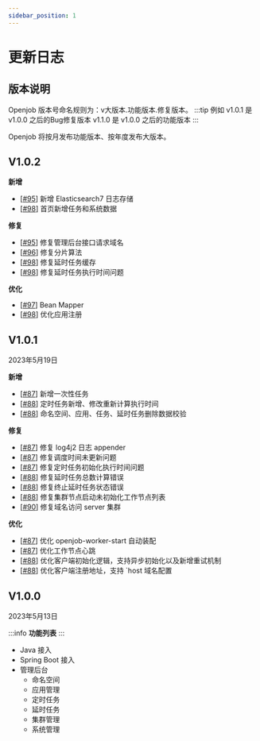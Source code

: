 ```yaml
---
sidebar_position: 1
---
```


# 更新日志
## 版本说明
Openjob 版本号命名规则为：v大版本.功能版本.修复版本。
:::tip 例如
v1.0.1 是 v1.0.0 之后的Bug修复版本 v1.1.0 是 v1.0.0 之后的功能版本
:::

Openjob 将按月发布功能版本、按年度发布大版本。

## V1.0.2

**新增**
- [[#95](https://github.com/open-job/openjob/pull/95)] 新增 Elasticsearch7 日志存储
- [[#98](https://github.com/open-job/openjob/pull/98)] 首页新增任务和系统数据

**修复**
- [[#95](https://github.com/open-job/openjob/pull/95)] 修复管理后台接口请求域名
- [[#96](https://github.com/open-job/openjob/pull/96)] 修复分片算法
- [[#98](https://github.com/open-job/openjob/pull/98)] 修复延时任务缓存
- [[#98](https://github.com/open-job/openjob/pull/98)] 修复延时任务执行时间问题

**优化**
- [[#97](https://github.com/open-job/openjob/pull/97)] Bean Mapper
- [[#98](https://github.com/open-job/openjob/pull/98)] 优化应用注册

## V1.0.1

2023年5月19日

**新增**
- [[#87](https://github.com/open-job/openjob/pull/87)] 新增一次性任务
- [[#88](https://github.com/open-job/openjob/pull/88)] 定时任务新增、修改重新计算执行时间
- [[#88](https://github.com/open-job/openjob/pull/88)] 命名空间、应用、任务、延时任务删除数据校验
 
**修复**
- [[#87](https://github.com/open-job/openjob/pull/87)] 修复 log4j2 日志 appender
- [[#87](https://github.com/open-job/openjob/pull/87)] 修复调度时间未更新问题
- [[#87](https://github.com/open-job/openjob/pull/87)] 修复定时任务初始化执行时间问题
- [[#88](https://github.com/open-job/openjob/pull/88)] 修复延时任务总数计算错误
- [[#88](https://github.com/open-job/openjob/pull/88)] 修复终止延时任务状态错误
- [[#88](https://github.com/open-job/openjob/pull/88)] 修复集群节点启动未初始化工作节点列表
- [[#90](https://github.com/open-job/openjob/pull/90)] 修复域名访问 server 集群

**优化**
- [[#87](https://github.com/open-job/openjob/pull/87)] 优化 openjob-worker-start 自动装配
- [[#87](https://github.com/open-job/openjob/pull/87)] 优化工作节点心跳
- [[#88](https://github.com/open-job/openjob/pull/88)] 优化客户端初始化逻辑，支持异步初始化以及新增重试机制
- [[#88](https://github.com/open-job/openjob/pull/88)] 优化客户端注册地址，支持 `host 域名配置


## V1.0.0

2023年5月13日

:::info
**功能列表**
:::
- Java 接入
- Spring Boot 接入
- 管理后台
  - 命名空间
  - 应用管理
  - 定时任务
  - 延时任务
  - 集群管理
  - 系统管理